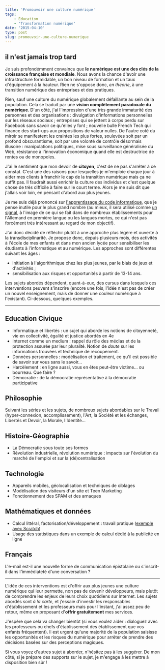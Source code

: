 ```yaml
---
title: 'Promouvoir une culture numérique'
tags:
    - Education
    - 'Transformation numérique'
date: '2015-04-10'
type: post
slug: promouvoir-une-culture-numerique
---
```


## il n'est jamais trop tard

Je suis profondémment convaincu que **le numérique est une des clés de la croissance française et mondiale**. Nous avons la chance d'avoir une infrastructure formidable, un bon niveau de formation et un taux d'équipement à la hauteur. Rien ne s'oppose donc, _en théorie_, à une transition numérique des entreprises et des pratiques.

<!-- more -->

Rien, sauf une culture du numérique globalement défaillante au sein de la population. Cela se traduit par une **vision complètement paradoxale du numérique**. D'un côté, j'ai l'impression d'une très grande immaturité des personnes et des organisations&nbsp;: divulgation d'informations personnelles sur les réseaux sociaux ; entreprises qui se jettent à corps perdu sur Facebook sans savoir ce qu'elles y font ; nouvelle bulle French Tech qui finance des start-ups aux propositions de valeur nulles. De l'autre coté du miroir se manifestent les craintes les plus fortes, soulevées soit par un profond obscurantisme, soit par une volonté de contrôle désormais illusoire&nbsp;: manipulations politiques, mise sous surveillance généralisée du Web, résistance à l'innovation économique quand elle est destructrice de rentes ou de monopoles.

J'ai le sentiment que mon devoir de **citoyen**, c'est de ne pas s'arrêter à ce constat. C'est une des raisons pour lesquelles je m'emploie chaque jour à aider mes clients à franchir le cap de la transition numérique mais ça ne suffit pas. Il faudrait aussi enrichir la culture des individus et c'est quelque chose de très difficile à faire sur le court terme. Alors je me suis dit que j'allais voir loin, en pensant d'abord aux plus jeunes.

Je me suis déjà prononcé sur [l'apprentissage du code informatique](/2014/06/le-code-a-change/), que je pense inutile pour le plus grand nombre (au mieux, il sera utilisé comme [un signal](<http://fr.wikipedia.org/wiki/Signal_(%C3%A9conomie)>), à l'image de ce qui se fait dans de nombreux établissements pour l'Allemand en première langue ou les langues mortes, ce qui n'est pas forcément très intéressant au regard de mon objectif).

J'ai donc décidé de réfléchir plutôt à une approche plus légère et ouverte à la transdisciplinarité. Je propose donc, depuis plusieurs mois, des activités à l'école de mes enfants et dans mon ancien lycée pour sensibiliser les étudiants à l'informatique et au numérique. Les approches sont différentes suivant les âges&nbsp;:

* initiation à l'algorithmique chez les plus jeunes, par le biais de jeux et d'activités ;
* sensibilisation aux risques et opportunités à partir de 13-14 ans.

Les sujets abordés dépendent, quant-à-eux, des cursus dans lesquels ces interventions peuvent s'inscrire (encore une fois, l'idée n'est pas de créer un nouvel enseignement, mais de donner une couleur numérique à l'existant). Ci-dessous, quelques exemples.

***

## Education Civique

* Informatique et libertés&nbsp;: un sujet qui aborde les notions de citoyenneté, vie en collectivité, égalité et justice abordés en 4e
* Internet comme un medium&nbsp;: rappel du rôle des médias et de la protection assurée par leur pluralité. Notion de _doute_ sur les informations trouvées et technique de recoupement.
* Données personnelles&nbsp;: modélisation et traitement, ce qu'il est possible de savoir sur vous sans le savoir…
* Harcèlement&nbsp;: en ligne aussi, vous en êtes peut-être victime… ou bourreau. Que faire&nbsp;?
* Démocratie&nbsp;: de la démocratie représentative à la démocratie participative

## Philosophie

Suivant les séries et les sujets, de nombreux sujets abordables sur le Travail (hyper-connexion, accomplissement), l'Art, la Société et les échanges, Libertés et Devoir, la Morale, l'Identité…

## Histoire-Géographie

* La Démocratie sous toute ses formes
* Révolution industrielle, révolution numérique&nbsp;: impacts sur l'évolution du marché de l'emploi et sur la (dé)centralisation

## Technologie

* Appareils mobiles, géolocalisation et techniques de ciblages
* Modélisation des visiteurs d'un site et Teen Marketing
* Fonctionnement des SPAM et des arnaques

## Mathématiques et données

* Calcul littéral, factorisation/développement&nbsp;: travail pratique ([exemple avec Scratch](https://youtu.be/FNBDtxOlgnw))
* Usage des statistiques dans un exemple de calcul dédié à la publicité en ligne

## Français

L'e-mail est-il une nouvelle forme de communication épistolaire ou s'inscrit-il dans l'immédiateté d'une conversation&nbsp;?

***

L'idée de ces interventions est d'offrir aux plus jeunes une culture numérique qui leur permette, non pas de devenir développeurs, mais plutôt de comprendre les enjeux de leurs choix quotidiens sur Internet. Les sujets abordés sont _à la carte_, et j'essaie d'investir les responsables d'établissement et les professeurs mais pour l'instant, j'ai assez peu de retour, même en proposant d'**offrir gratuitement** mes services.

J'espère que cela va changer bientôt (si vous voulez aider&nbsp;: dialoguez avec les professeurs ou chefs d'établissement des établissement que vos enfants fréquentent). Il est urgent qu'une majorité de la population saisisse les opportunités et les risques du numérique pour arrêter de prendre des décisions basées sur des perceptions magiques.

Si vous voyez d'autres sujet à aborder, n'hésitez pas à les suggérer. De mon côté, si je prépare des supports sur le sujet, je m'engage à les mettre à disposition bien sûr !
